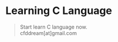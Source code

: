 Learning C Language
====================
> Start learn C language now. <br />
> cfddream[at]gmail.com
